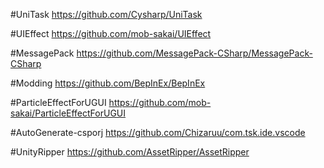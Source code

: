 #UniTask
https://github.com/Cysharp/UniTask

#UIEffect
https://github.com/mob-sakai/UIEffect

#MessagePack
https://github.com/MessagePack-CSharp/MessagePack-CSharp

#Modding 
https://github.com/BepInEx/BepInEx

#ParticleEffectForUGUI 
https://github.com/mob-sakai/ParticleEffectForUGUI

#AutoGenerate-csporj 
https://github.com/Chizaruu/com.tsk.ide.vscode

#UnityRipper 
https://github.com/AssetRipper/AssetRipper


